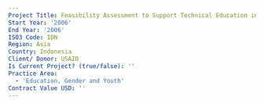 ```yaml
---
Project Title: Feasibility Assessment to Support Technical Education in Aceh Province
Start Year: '2006'
End Year: '2006'
ISO3 Code: IDN
Region: Asia
Country: Indonesia
Client/ Donor: USAID
Is Current Project? (true/false): ''
Practice Area:
  - 'Education, Gender and Youth'
Contract Value USD: ''
---
```

